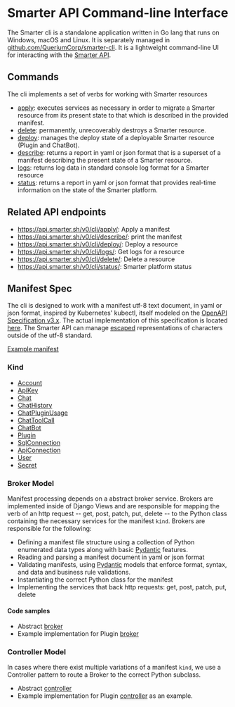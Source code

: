 # Smarter API Command-line Interface

The Smarter cli is a standalone application written in Go lang that runs on Windows, macOS and Linux. It is separately managed in [github.com/QueriumCorp/smarter-cli](https://github.com/QueriumCorp/smarter-cli). It is a lightweight command-line UI for interacting with the [Smarter API](../smarter/smarter/apps/api/v0/cli/).

## Commands

The cli implements a set of verbs for working with Smarter resources

- [apply](../smarter/smarter/apps/api/v0/cli/views/apply.py): executes services as necessary in order to migrate a Smarter resource from its present state to that which is described in the provided manifest.
- [delete](../smarter/smarter/apps/api/v0/cli/views/delete.py): permanently, unrecoverably destroys a Smarter resource.
- [deploy](../smarter/smarter/apps/api/v0/cli/views/delete.py): manages the deploy state of a deployable Smarter resource (Plugin and ChatBot).
- [describe](../smarter/smarter/apps/api/v0/cli/views/describe.py): returns a report in yaml or json format that is a superset of a manifest describing the present state of a Smarter resource.
- [logs](../smarter/smarter/apps/api/v0/cli/views/describe.py): returns log data in standard console log format for a Smarter resource
- [status](../smarter/smarter/apps/api/v0/cli/views/status.py): returns a report in yaml or json format that provides real-time information on the state of the Smarter platform.

<!-- markdownlint-disable MD034 -->

## Related API endpoints

- https://api.smarter.sh/v0/cli/apply/: Apply a manifest
- https://api.smarter.sh/v0/cli/describe/: print the manifest
- https://api.smarter.sh/v0/cli/deploy/: Deploy a resource
- https://api.smarter.sh/v0/cli/logs/: Get logs for a resource
- https://api.smarter.sh/v0/cli/delete/: Delete a resource
- https://api.smarter.sh/v0/cli/status/: Smarter platform status

## Manifest Spec

The cli is designed to work with a manifest utf-8 text document, in yaml or json format, inspired by Kubernetes' kubectl, itself modeled on the [OpenAPI Specification v3.x](https://spec.openapis.org/oas/latest.html). The actual implementation of this specification is located [here](../smarter/smarter/apps/api/v0/cli/). The Smarter API can manage [escaped](https://en.wikipedia.org/wiki/Escape_character) representations of characters outside of the utf-8 standard.

[Example manifest](../smarter/smarter/apps/plugin/data/sample-plugins/example-configuration.yaml)

### Kind

- [Account](../smarter/smarter/apps/account/api/v1/manifests/)
- [ApiKey](../smarter/smarter/apps/account/api/v1/manifests/)
- [Chat](../smarter/smarter/apps/chat/api/v1/manifests/)
- [ChatHistory](../smarter/smarter/apps/chat/api/v1/manifests/)
- [ChatPluginUsage](../smarter/smarter/apps/chat/api/v1/manifests/)
- [ChatToolCall](../smarter/smarter/apps/chat/api/v1/manifests/)
- [ChatBot](../smarter/smarter/apps/chatbot/api/v1/manifests/)
- [Plugin](../smarter/smarter/apps/plugin/api/v1/manifests/)
- [SqlConnection](../smarter/smarter/apps/plugin/api/v1/manifests/)
- [ApiConnection](../smarter/smarter/apps/plugin/api/v1/manifests/)
- [User](../smarter/smarter/apps/account/api/v1/manifests/)
- [Secret](../smarter/smarter/apps/account/api/v1/manifests/)

### Broker Model

Manifest processing depends on a abstract broker service. Brokers are implemented inside of Django Views and are responsible for mapping the verb of an http request -- get, post, patch, put, delete -- to the Python class containing the necessary services for the manifest `kind`. Brokers are responsible for the following:

- Defining a manifest file structure using a collection of Python enumerated data types along with basic [Pydantic](https://pydantic.dev/) features.
- Reading and parsing a manifest document in yaml or json format
- Validating manifests, using [Pydantic](https://pydantic.dev/) models that enforce format, syntax, and data and business rule validations.
- Instantiating the correct Python class for the manifest
- Implementing the services that back http requests: get, post, patch, put, delete

#### Code samples

- Abstract [broker](../smarter/smarter/apps/api/v0/manifests/broker.py)
- Example implementation for Plugin [broker](../smarter/smarter/apps/plugin/api/v0/manifests/broker.py)

### Controller Model

In cases where there exist multiple variations of a manifest `kind`, we use a Controller pattern to route a Broker to the correct Python subclass.

- Abstract [controller](../smarter/smarter/apps/api/v0/cli/controller.py)
- Example implementation for Plugin [controller](../smarter/smarter/apps/plugin/controller.py) as an example.
